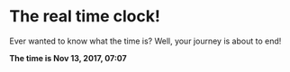 # The real time clock!

Ever wanted to know what the time is? Well, your journey is about to end!

**The time is Nov 13, 2017, 07:07**